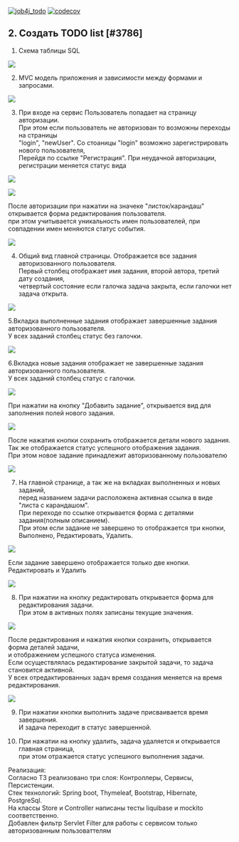 [![job4j_todo](https://github.com/Dima-Stepanov/job4j_todo/actions/workflows/maven.yml/badge.svg)](https://github.com/Dima-Stepanov/job4j_todo/actions/workflows/maven.yml)
[![codecov](https://codecov.io/gh/Dima-Stepanov/job4j_todo/branch/master/graph/badge.svg?token=nUzAvTo2FY)](https://codecov.io/gh/Dima-Stepanov/job4j_todo)
<h2>2. Создать TODO list [#3786]</h2>

1. Схема таблицы SQL <br>

![](img/0_table_items_users.jpg) <br>

2. MVC модель приложения и зависимости между формами и запросами. <br>

![](img/MVC.jpg) <br>

3. При входе на сервис Пользователь попадает на страницу авторизации. <br>
   При этом если пользователь не авторизован то возможны переходы на страницы <br>
   "login", "newUser". Со стоаницы "login" возможно зарегистрировать нового пользователя, <br>
   Перейдя по ссылке "Регистрация". При неудачной авторизации, регистрации меняется статус вида <br>

![](img/9_login.jpg) <br>

![](img/10_newUser.jpg) <br>

После авторизации при нажатии на значеке "листок/карандаш" открывается форма редактирования пользователя. <br>
при этом учитывается уникальность имен пользователей, при совпадении имен меняются статус события. <br>

![](img/11_editUser.jpg)<br>

4. Общий вид главной страницы. Отображается все задания авторизованного пользователя. <br>
   Первый столбец отображает имя задания, второй автора, третий дату создания, <br>
   четвертый состояние если галочка задача закрыта, если галочки нет задача открыта. <br>

![](img/1_all_items.jpg) <br>

5.Вкладка выполненные задания отображает завершенные задания авторизованного пользователя. <br>
У всех заданий столбец статус без галочки. <br>

![](img/2_done_items.jpg) <br>

6.Вкладка новые задания отображает не завершенные задания авторизованного пользователя. <br>
У всех заданий столбец статус с галочки. <br>

![](img/3_new_items.jpg) <br>

При нажатии на кнопку "Добавить задание", открывается вид для заполнения полей нового задания. <br>

![](img/4_new_item.jpg) <br>

После нажатия кнопки сохранить отображается детали нового задания.  <br>
Так же отображается статус успешного отображения задания. <br>
При этом новое задание принадлежит авторизованному пользователю <br>

![](img/5_add_item.jpg) <br>

7. На главной странице, а так же на вкладках выполненных и новых заданий, <br>
   перед названием задачи расположена активная ссылка в виде "листа с карандашом". <br>
   При переходе по ссылке открывается форма с деталями задания(полным описанием). <br>
   При этом если задание не завершено то отображается три кнопки, Выполнено, Редактировать, Удалить. <br>

![](img/6_detail_item_new.jpg) <br>

Если задание завершено отображается только две кнопки. Редактировать и Удалить <br>

![](img/6_detail_item_done.jpg) <br>

8. При нажатии на кнопку редактировать открывается форма для редактирования задачи. <br>
   При этом в активных полях записаны текущие значения. <br>

![](img/7_edit_item.jpg) <br>

После редактирования и нажатия кнопки сохранить, открывается форма деталей задачи, <br>
и отображением успешного статуса изменения. <br>
Если осуществлялась редактирование закрытой задачи, то задача становится активной. <br>
У всех отредактированных задач время создания меняется на время редактирования. <br>

![](img/8_save_edit_item.jpg) <br>

9. При нажатии кнопки выполнить задаче присваивается время завершения. <br>
   И задача переходит в статус завершенной. <br>

10. При нажатии на кнопку удалить, задача удаляется и открывается главная страница, <br>
    при этом отражается статус успешного выполнения задачи. <br>

Реализация: <br>
Согласно ТЗ реализовано три слоя: Контроллеры, Сервисы, Персистенции. <br>
Стек технологий: Spring boot, Thymeleaf, Bootstrap, Hibernate, PostgreSql. <br>
На классы Store и Controller написаны тесты liquibase и mockito соответственно. <br>
Добавлен фильтр Servlet Filter для работы с сервисом только авторизованным пользоваттелям <br>
